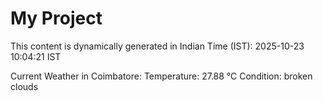 # My Project

This content is dynamically generated in Indian Time (IST): 2025-10-23 10:04:21 IST


Current Weather in Coimbatore:
Temperature: 27.88 °C
Condition: broken clouds
